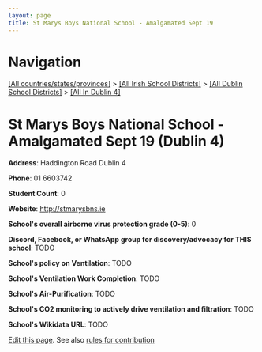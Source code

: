 ```yaml
---
layout: page
title: St Marys Boys National School - Amalgamated Sept 19
---
```

# Navigation

[[All countries/states/provinces]](../../../..) > [[All Irish School Districts]](../../..) > [[All Dublin School Districts]](../..) > [[All In Dublin 4]](..)

# St Marys Boys National School - Amalgamated Sept 19 (Dublin 4)

**Address**: Haddington Road Dublin 4

**Phone**: 01 6603742

**Student Count**: 0

**Website**: <http://stmarysbns.ie>

**School's overall airborne virus protection grade (0-5)**: 0

**Discord, Facebook, or WhatsApp group for discovery/advocacy for THIS school**: TODO

**School's policy on Ventilation**: TODO

**School's Ventilation Work Completion**: TODO

**School's Air-Purification**: TODO

**School's CO2 monitoring to actively drive ventilation and filtration**: TODO

**School's Wikidata URL**: TODO


[Edit this page](https://github.com/ventilate-schools/Ireland/edit/main/./Dublin_4/St_Marys_Boys_National_School_-_Amalgamated_Sept_19.md). See also [rules for contribution](../../../contribution-rules/)
